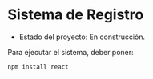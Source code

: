 <h1> Sistema de Registro</h1>

- Estado del proyecto: En construcción.

Para ejecutar el sistema, deber poner:

```npm install react```
